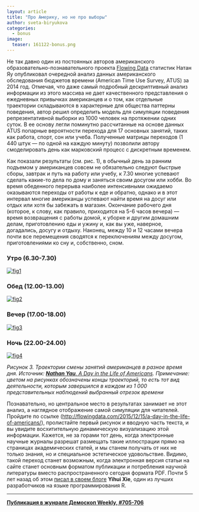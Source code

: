 ```yaml
---
layout: article
title: "Про Америку, но не про выборы"
author: sveta-biryukova
categories: 
  - bonus
image:
  teaser: 161122-bonus.png
---
```


Не так давно один из постоянных авторов американского образовательно-познавательного проекта [Flowing Data][fd] статистик Натан Яу опубликовал очередной анализ данных американского обследования бюджетов времени (American Time Use Survey, ATUS) за 2014 год. Отмечая, что даже самый подробный дескриптивный анализ информации из этого массива не дает качественного представления о ежедневных привычках американцев и о том, как отдельные траектории складываются в характерные для общества паттерны поведения, автор решил определить модель для симуляции поведения репрезентативной выборки из 1000 человек на протяжении одних суток. В ее основу легли поминутно рассчитанные на основе данных ATUS попарные вероятности перехода для 17 основных занятий, таких как работа, спорт, сон или учеба. Полученные матрицы переходов (1 440 штук — по одной на каждую минуту) позволили автору смоделировать день как марковский процесс с дискретным временем.

Как показали результаты (см. рис. 1), в обычный день за ранним подъемом у американцев совсем не обязательно следуют быстрые сборы, завтрак и путь на работу или учебу, к 7.30 многие успевают сделать какие-то дела по дому и заняться своим досугом или хобби. Во время обеденного перерыва наиболее интенсивными ожидаемо оказываются переходы от работы к еде и обратно, однако и в этот интервал многие американцы успевают найти время на досуг или отдых или хотя бы забежать в магазин. Окончание рабочего дня (которое, к слову, как правило, приходится на 5-6 часов вечера) — время возвращения с работы домой, к уборке и другим домашним делам, приготовлению еды и ужину и, как вы уже, наверное, догадались, досугу и отдыху. Наконец, между 10 и 12 часами вечера почти все перемещения сводятся к переключениям между досугом, приготовлениями ко сну и, собственно, сном.

### Утро (6.30-7.30)
[![fig1][f1]][f1]  
### Обед (12.00-13.00)
[![fig2][f2]][f2]  
### Вечер (17.00-18.00)
[![fig3][f3]][f3]  
### Ночь (22.00-24.00)
[![fig4][f4]][f4]  

*Рисунок 3. Траектории смены занятий американцев в разное время дня. Источник: [**Nathan Yau**. A Day in the Life of Americans][yau]. Примечание: цветом на рисунках обозначены концы траекторий, то есть тот вид деятельности, которым завершился в каждом из 1 000 представительных наблюдений выбранный отрезок времени*

Познавательно, но центральное место в результатах занимает не этот анализ, а наглядное отображение самой симуляции для читателей. Пройдите по ссылке (http://flowingdata.com/2015/12/15/a-day-in-the-life-of-americans/), пролистайте первый рисунок и вводную часть текста, и вы увидите восхитительную динамическую визуализацию этой информации. Кажется, не за горами тот день, когда электронные научные журналы разрешат размещать такие иллюстрации прямо на страницах академических статей, и мы станем получать от них не только знания, но и специальное эстетическое удовольствие. Видимо, такой переход станет возможным, когда электронная версия статьи на сайте станет основным форматом публикации и потребления научной литературы вместо распространенного сегодня формата PDF. Почти 5 лет назад об этом [писал в своем блоге][xie] **Yihui Xie**, один из лучших разработчиков на языке программирования R.


[f1]: /dem-digest/images/2016/705-fig-bonus-a.png
[f2]: /dem-digest/images/2016/705-fig-bonus-b.png
[f3]: /dem-digest/images/2016/705-fig-bonus-c.png
[f4]: /dem-digest/images/2016/705-fig-bonus-d.png

[fd]: http://flowingdata.com/
[yau]: http://flowingdata.com/2015/12/15/a-day-in-the-life-of-americans/
[xie]: http://yihui.name/en/2012/03/a-really-fast-statistics-journal/

***
**[Публикация в жунрале Демоскоп Weekly, #705-706](http://demoscope.ru/weekly/2016/0705/digest03.php)**